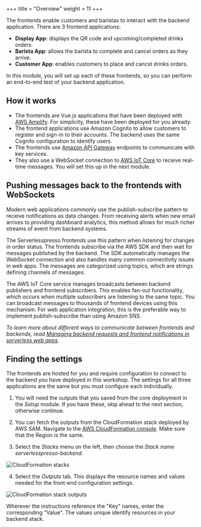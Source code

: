 +++
title = "Overview"
weight = 11
+++

The frontends enable customers and baristas to interact with the backend application. There are 3 frontend applications:

* **Display App**: displays the QR code and upcoming/completed drinks orders.
* **Barista App**: allows the barista to complete and cancel orders as they arrive.
* **Customer App**: enables customers to place and cancel drinks orders.

In this module, you will set up each of these frontends, so you can perform an end-to-end test of your backend application.

## How it works

* The frontends are Vue.js applications that have been deployed with [AWS Amplify](https://aws.amazon.com/amplify/). For simplicity, these have been deployed for you already.
* The frontend applications use Amazon Cognito to allow customers to register and sign-in to their accounts. The backend uses the same Cognito configuration to identify users.
* The frontends use [Amazon API Gateway](https://aws.amazon.com/api-gateway/) endpoints to communicate with key services.
* They also use a WebSocket connection to [AWS IoT Core](https://aws.amazon.com/iot-core/) to receive real-time messages. You will set this up in the next module.

## Pushing messages back to the frontends with WebSockets

Modern web applications commonly use the publish-subscribe pattern to receive notifications as data changes. From receiving alerts when new email arrives to providing dashboard analytics, this method allows for much richer streams of event from backend systems.

The Serverlesspresso frontends use this pattern when listening for changes in order status. The frontends subscribe via the AWS SDK and then wait for messages published by the backend. The SDK automatically manages the WebSocket connection and also handles many common connectivity issues in web apps. The messages are categorized using topics, which are strings defining channels of messages.

The AWS IoT Core service manages broadcasts between backend publishers and frontend subscribers. This enables fan-out functionality, which occurs when multiple subscribers are listening to the same topic. You can broadcast messages to thousands of frontend devices using this mechanism. For web application integration, this is the preferable way to implement publish-subscribe than using Amazon SNS.

*To learn more about different ways to communicate between frontends and backends, read [Managing backend requests and frontend notifications in serverless web apps](https://aws.amazon.com/blogs/compute/managing-backend-requests-and-frontend-notifications-in-serverless-web-apps/).*

## Finding the settings

The frontends are hosted for you and require configuration to connect to the backend you have deployed in this workshop. The settings for all three applications are the same but you must configure each individually.

1. You will need the outputs that you saved from the core deployment in the *Setup* module. If you have these, skip ahead to the next section, otherwise continue.

2. You can fetch the outputs from the CloudFormation stack deployed by AWS SAM. Navigate to the [AWS CloudFormation console](https://console.aws.amazon.com/cloudformation/home). Make sure that the Region is the same.

3. Select the *Stacks* menu on the left, then choose the *Stack name* *serverlesspresso-backend*.

![CloudFormation stacks](/images/se-mod3-backend-display2.png)

4. Select the *Outputs* tab. This displays the resource names and values needed for the front-end configuration settings.

![CloudFormation stack outputs](/images/se-mod3-backend-display3.png)

Wherever the instructions reference the "Key" names, enter the corresponding "Value". The values unique identify resources in your backend stack.
